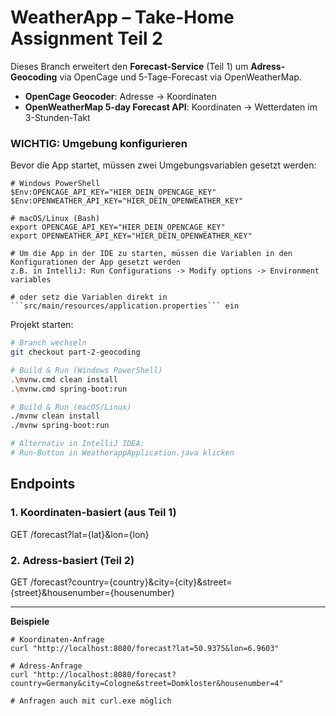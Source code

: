 # WeatherApp – Take-Home Assignment Teil 2

Dieses Branch erweitert den **Forecast-Service** (Teil 1) um **Adress-Geocoding** via OpenCage und 5-Tage-Forecast via OpenWeatherMap.
- **OpenCage Geocoder**: Adresse → Koordinaten
- **OpenWeatherMap 5-day Forecast API**: Koordinaten → Wetterdaten im 3-Stunden-Takt

### WICHTIG: Umgebung konfigurieren

Bevor die App startet, müssen zwei Umgebungsvariablen gesetzt werden:
```
# Windows PowerShell
$Env:OPENCAGE_API_KEY="HIER_DEIN_OPENCAGE_KEY"
$Env:OPENWEATHER_API_KEY="HIER_DEIN_OPENWEATHER_KEY"

# macOS/Linux (Bash)
export OPENCAGE_API_KEY="HIER_DEIN_OPENCAGE_KEY"
export OPENWEATHER_API_KEY="HIER_DEIN_OPENWEATHER_KEY"

# Um die App in der IDE zu starten, müssen die Variablen in den Konfigurationen der App gesetzt werden
z.B. in IntelliJ: Run Configurations -> Modify options -> Environment variables

# oder setz die Variablen direkt in ```src/main/resources/application.properties``` ein
```

Projekt starten:
```bash
# Branch wechseln
git checkout part-2-geocoding

# Build & Run (Windows PowerShell)
.\mvnw.cmd clean install
.\mvnw.cmd spring-boot:run

# Build & Run (macOS/Linux)
./mvnw clean install
./mvnw spring-boot:run

# Alternativ in IntelliJ IDEA:
# Run-Button in WeatherappApplication.java klicken
```
## Endpoints

### 1. Koordinaten-basiert (aus Teil 1)
GET /forecast?lat={lat}&lon={lon}

### 2. Adress-basiert (Teil 2)
GET /forecast?country={country}&city={city}&street={street}&housenumber={housenumber}

---

**Beispiele**
```
# Koordinaten-Anfrage
curl "http://localhost:8080/forecast?lat=50.9375&lon=6.9603"

# Adress-Anfrage
curl "http://localhost:8080/forecast?country=Germany&city=Cologne&street=Domkloster&housenumber=4"

# Anfragen auch mit curl.exe möglich
```